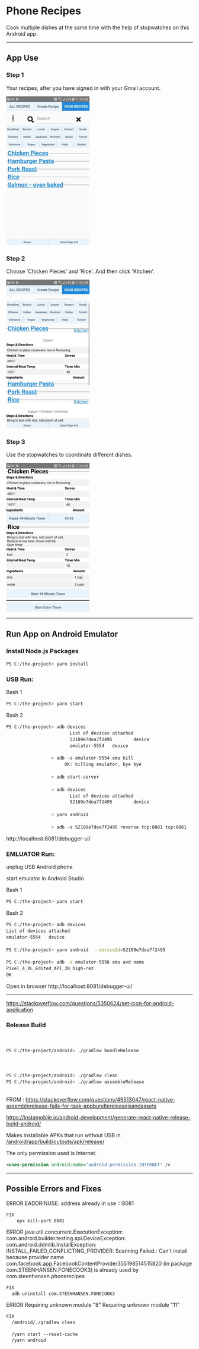 
# Phone Recipes 

Cook multiple dishes at the same time with the help of stopwatches on this Android app.

-------------------------------
## App Use

### Step 1
Your recipes, after you have signed in with your Gmail account.

![](git-images/step-1.jpg)

### Step 2
Choose 'Chicken Pieces' and 'Rice'. And then click 'Kitchen'.

![](git-images/step-2.jpg)


### Step 3
Use the stopwatches to coordinate different dishes.

![](git-images/step-3.jpg)


-------------------------------
## Run App on Android Emulator

### Install Node.js Packages

```bash
PS C:/the-project> yarn install
```


### USB Run:

  Bash 1

```bash
PS C:/the-project> yarn start
```

  Bash 2

```bash
PS C:/the-project> adb devices
                        List of devices attached
                        52109e7dea7f2495        device
                        emulator-5554   device

                 > adb -s emulator-5554 emu kill
                      OK: killing emulator, bye bye

                 > adb start-server

                 > adb devices
                        List of devices attached
                        52109e7dea7f2495        device

                 > yarn android

                 > adb -s 52109e7dea7f2495 reverse tcp:8081 tcp:8081

```

  http://localhost:8081/debugger-ui/

### EMLUATOR Run:

  unplug USB Android phone

  start emulator in Android Studio

  Bash 1

```bash
PS C:/the-project> yarn start
```
  Bash 2

```bash
PS C:/the-project> adb devices
List of devices attached
emulator-5554   device

PS C:/the-project> yarn android  --deviceId=52109e7dea7f2495

PS C:/the-project> adb -s emulator-5556 emu avd name
Pixel_4_XL_Edited_API_30_high-rez
OK


```

  Open in browser
    http://localhost:8081/debugger-ui/

-------------------------------
https://stackoverflow.com/questions/5350624/set-icon-for-android-application

### Release Build
```bash


PS C:/the-project/android> ./gradlew bundleRelease



PS C:/the-project/android> ./gradlew clean
PS C:/the-project/android> ./gradlew assembleRelease



```

FROM : https://stackoverflow.com/questions/49513047/react-native-assemblerelease-fails-for-task-appbundlereleasejsandassets

https://instamobile.io/android-development/generate-react-native-release-build-android/

Makes installable APKs that run without USB in [/android/app/build/outputs/apk/release/](/android/app/build/outputs/apk/release/)

The only permission used is Internet.
```XML
<uses-permission android:name="android.permission.INTERNET" />
```

-------------------------------

## Possible Errors and Fixes

ERROR
    EADDRINUSE: address already in use :::8081
  
    FIX
        npx kill-port 8081


ERROR
    java.util.concurrent.ExecutionException: com.android.builder.testing.api.DeviceException: com.android.ddmlib.InstallException: INSTALL_FAILED_CONFLICTING_PROVIDER: Scanning Failed.: Can't install because provider name com.facebook.app.FacebookContentProvider355198514515820 (in package com.STEENHANSEN.FONECOOK3) is already used by com.steenhansen.phonerecipes

    FIX
      adb uninstall com.STEENHANSEN.FONECOOK3


ERROR
    Requiring unknown module "8"
    Requiring unknown module "11"

    FIX
      /android/./gradlew clean

      /yarn start --reset-cache
      /yarn android


